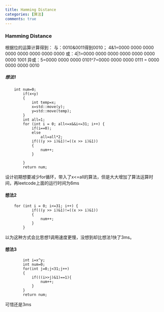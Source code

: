 ```yaml
---
title: Hamming Distance
categories: [算法]
comments: true
---
```

### Hamming Distance

根据位的运算计算得到：
与：0010&0011得到0010；
4&1=0000 0000 0000 0000 0000 0000 0000 0000
或：4|1=0000 0000 0000 0000 0000 0000 0000 1001
异或：5=0000 0000 0000 0101^7=0000 0000 0000 0111 = 0000 0000 0000 0010

##### 想法1
```
	int num=0;
        if(x<y)
        {
            int temp=x;
            x=std::move(y);
            y=std::move(temp);
        }
        int all=1;
        for (int i = 0; all<=x&&i<=31; i++) {
            if(i==0);
            else
                all=all*2;
            if(((y >> i)&1)!=((x >> i)&1))
            {
                num++;
            }

        }
        return num;
```
设计初期想要减少for循环，带入了x<=all的算法，但是大大增加了算法运算时间，再leetcode上面的运行时间为6ms

#### 想法2
```
	for (int i = 0; i<=31; i++) {
            if(((y >> i)&1)!=((x >> i)&1))
            {
                num++;
            }
        }
```
以为这种方式会比思想1调用速度更慢，没想到却比想法1快了3ms。

#### 想法3
```
		int i=x^y;
        int num=0;
        for(int j=0;j<31;j++)
        {
            if(((i>>j)&1)==1){
                num++;
            }
        }
        return num;
```
可惜还是3ms